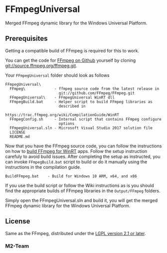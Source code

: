# FFmpegUniversal

Merged FFmpeg dynamic library for the Windows Universal Platform.

## Prerequisites
Getting a compatible build of FFmpeg is required for this to work.

You can get the code for [FFmpeg on Github](http://github.com/FFmpeg) yourself
by cloning 
[git://source.ffmpeg.org/ffmpeg.git](git://source.ffmpeg.org/ffmpeg.git).

Your `FFmpegUniversal` folder should look as follows

	FFmpegUniversal\
	  FFmpeg\             - ffmpeg source code from the latest release in 
	                        git://github.com/FFmpeg/FFmpeg.git
	  FFmpegUniversal\    - FFmpegUniversal WinRT dll
	  FFmpegBuild.bat     - Helper script to build FFmpeg libraries as 
	                        described in 
	                        https://trac.ffmpeg.org/wiki/CompilationGuide/WinRT
	  FFmpegConfig.sh     - Internal script that contains FFmpeg configure 
	                        options
	  FFmpegUniversal.sln - Microsoft Visual Studio 2017 solution file
	  LICENSE
	  README.md

Now that you have the FFmpeg source code, you can follow the instructions on 
how to 
[build FFmpeg for WinRT](https://trac.ffmpeg.org/wiki/CompilationGuide/WinRT) 
apps. Follow the setup instruction carefuly to avoid build issues. After 
completing the setup as instructed, you can invoke `FFmpegBuild.bat` script to 
build or do it manually using the instructions in the compilation guide.

	BuildFFmpeg.bat    - Build for Windows 10 ARM, x64, and x86

If you use the build script or follow the Wiki instructions as is you should 
find the appropriate builds of FFmpeg libraries in the `Output/FFmpeg` folders.

Simply open the FFmpegUniversal.sln and build it, you will get the merged 
FFmpeg dynamic library for the Windows Universal Platform.

## License
Same as the FFmpeg, distributed under the [LGPL version 2.1 or later](LICENSE).

### M2-Team